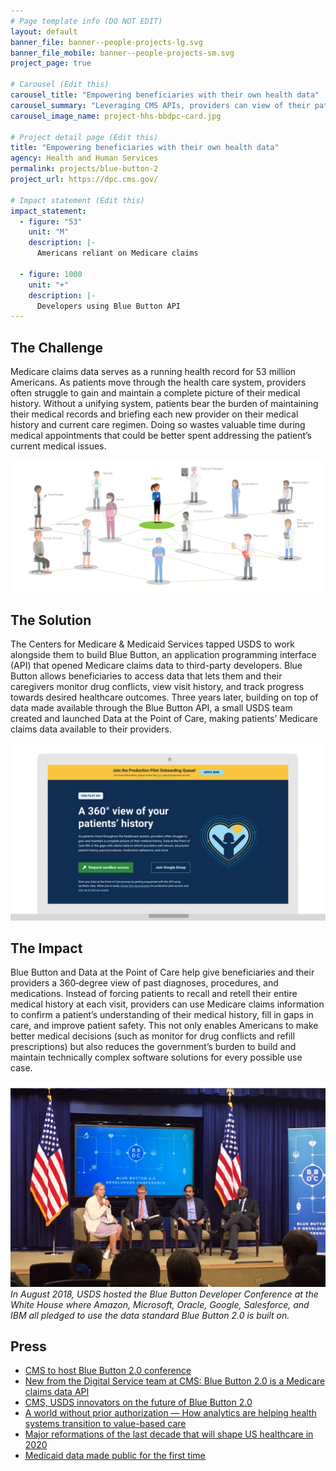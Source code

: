 ```yaml
---
# Page template info (DO NOT EDIT)
layout: default
banner_file: banner--people-projects-lg.svg
banner_file_mobile: banner--people-projects-sm.svg
project_page: true

# Carousel (Edit this)
carousel_title: "Empowering beneficiaries with their own health data"
carousel_summary: "Leveraging CMS APIs, providers can view of their patients’ full healthcare history without patient intervention. Providers save valuable time that they can better spend talking to patients and preventing conflicts or gaps in care."
carousel_image_name: project-hhs-bbdpc-card.jpg

# Project detail page (Edit this)
title: "Empowering beneficiaries with their own health data"
agency: Health and Human Services
permalink: projects/blue-button-2
project_url: https://dpc.cms.gov/

# Impact statement (Edit this)
impact_statement:
  - figure: "53"
    unit: "M"
    description: |-
      Americans reliant on Medicare claims

  - figure: 1000
    unit: "+"
    description: |-
      Developers using Blue Button API
---
```


## The Challenge

Medicare claims data serves as a running health record for 53 million Americans. As patients move through the health care system, providers often struggle to gain and maintain a complete picture of their medical history. Without a unifying system, patients bear the burden of maintaining their medical records and briefing each new provider on their medical history and current care regimen. Doing so wastes valuable time during medical appointments that could be better spent addressing the patient’s current medical issues.

![](../images/project-hhs-bbdpc-page.jpg)

## The Solution

The Centers for Medicare & Medicaid Services tapped USDS to work alongside them to build Blue Button, an application programming interface (API) that opened Medicare claims data to third-party developers. Blue Button allows beneficiaries to access data that lets them and their caregivers monitor drug conflicts, view visit history, and track progress towards desired healthcare outcomes. Three years later, building on top of data made available through the Blue Button API, a small USDS team created and launched Data at the Point of Care, making patients’ Medicare claims data available to their providers. 

![](../images/project-hhs-dpc-ui.jpg)

## The Impact

Blue Button and Data at the Point of Care help give beneficiaries and their providers a 360‑degree view of past diagnoses, procedures, and medications. Instead of forcing patients to recall and retell their entire medical history at each visit, providers can use Medicare claims information to confirm a patient’s understanding of their medical history, fill in gaps in care, and improve patient safety. This not only enables Americans to make better medical decisions (such as monitor for drug conflicts and refill prescriptions) but also reduces the government’s burden to build and maintain technically complex software solutions for every possible use case. 

![](../images/project-hhs-blue-button-page2.jpg)
*In August 2018, USDS hosted the Blue Button Developer Conference at the White House where Amazon, Microsoft, Oracle, Google, Salesforce, and IBM all pledged to use the data standard Blue Button 2.0 is built on.*

## Press

- [CMS to host Blue Button 2.0 conference](https://www.healthcareitnews.com/news/cms-host-blue-button-20-conference)
- [New from the Digital Service team at CMS: Blue Button 2.0 is a Medicare claims data API](https://www.fedscoop.com/embargoed-new-digital-service-team-cms-blue-button-2-0-medicare-claims-data-api/)
- [CMS, USDS innovators on the future of Blue Button 2.0](https://www.healthcareitnews.com/news/cms-usds-innovators-future-blue-button-20)
- [A world without prior authorization — How analytics are helping health systems transition to value-based care](https://www.beckershospitalreview.com/payer-issues/a-world-without-prior-authorization-how-analytics-are-helping-health-systems-transition-to-value-based-care.html)
- [Major reformations of the last decade that will shape US healthcare in 2020](https://www.mobihealthnews.com/news/major-reformations-last-decade-will-shape-us-healthcare-2020)
- [Medicaid data made public for the first time](https://www.fedscoop.com/cms-medicaid-data-public/)
